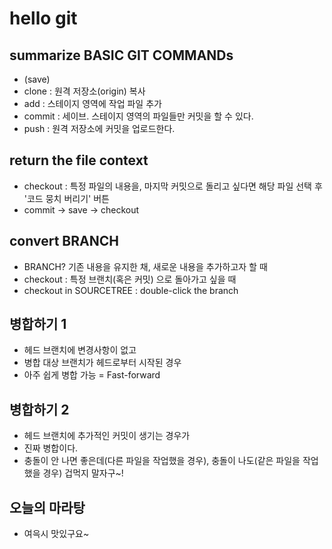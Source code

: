 # hello git

## summarize BASIC GIT COMMANDs

- (save)
- clone : 원격 저장소(origin) 복사
- add : 스테이지 영역에 작업 파일 추가
- commit : 세이브. 스테이지 영역의 파일들만 커밋을 할 수 있다.
- push : 원격 저장소에 커밋을 업로드한다.

## return the file context

- checkout : 특정 파일의 내용을, 마지막 커밋으로 돌리고 싶다면 해당 파일 선택 후 '코드 뭉치 버리기' 버튼
- commit -> save -> checkout

## convert BRANCH

- BRANCH? 기존 내용을 유지한 채, 새로운 내용을 추가하고자 할 때
- checkout : 특정 브랜치(혹은 커밋) 으로 돌아가고 싶을 때
- checkout in SOURCETREE : double-click the branch

## 병합하기 1

- 헤드 브랜치에 변경사항이 없고
- 병합 대상 브랜치가 헤드로부터 시작된 경우
- 아주 쉽게 병합 가능 = Fast-forward

## 병합하기 2

- 헤드 브랜치에 추가적인 커밋이 생기는 경우가
- 진짜 병합이다.
- 충돌이 안 나면 좋은데(다른 파일을 작업했을 경우), 충돌이 나도(같은 파일을 작업했을 경우) 겁먹지 말자구~!

## 오늘의 마라탕

- 여윽시 맛있구요~
